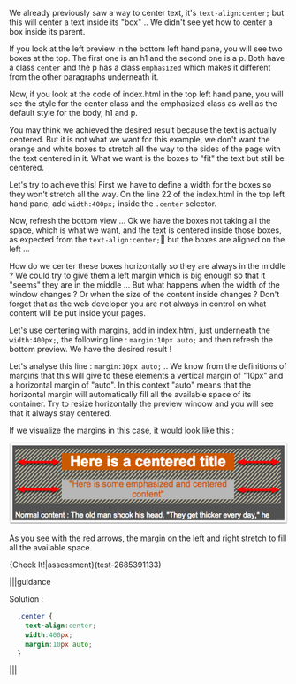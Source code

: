 We already previously saw a way to center text, it's `text-align:center;` but this will center a text inside its "box" .. We didn't see yet how to center a box inside its parent.

If you look at the left preview in the bottom left hand pane, you will see two boxes at the top. The first one is an h1 and the second one is a p. Both have a class `center` and the p has a class `emphasized` which makes it different from the other paragraphs underneath it.

Now, if you look at the code of index.html in the top left hand pane, you will see the style for the center class and the emphasized class as well as the default style for the body, h1 and p.

You may think we achieved the desired result because the text is actually centered. But it is not what we want for this example, we don't want the orange and white boxes to stretch all the way to the sides of the page with the text centered in it. What we want is the boxes to "fit" the text but still be centered.

Let's try to achieve this! First we have to define a width for the boxes so they won't stretch all the way. On the line 22 of the index.html in the top left hand pane, add `width:400px;` inside the `.center` selector.

Now, refresh the bottom view ... Ok we have the boxes not taking all the space, which is what we want, and the text is centered inside those boxes, as expected from the `text-align:center;` but the boxes are aligned on the left ...

How do we center these boxes horizontally so they are always in the middle ? We could try to give them a left margin which is big enough so that it "seems" they are in the middle ... But what happens when the width of the window changes ? Or when the size of the content inside changes ? Don't forget that as the web developer you are not always in control on what content will be put inside your pages.

Let's use centering with margins, add in index.html, just underneath the `width:400px;`, the following line : `margin:10px auto;` and then refresh the bottom preview. We have the desired result !

Let's analyse this line : `margin:10px auto;` .. We know from the definitions of margins that this will give to these elements a vertical margin of "10px" and a horizontal margin of "auto". In this context "auto" means that the horizontal margin will automatically fill all the available space of its container. Try to resize horizontally the preview window and you will see that it always stay centered.

If we visualize the margins in this case, it would look like this :

![](.guides/img/centering-with-margins.png)

As you see with the red arrows, the margin on the left and right stretch to fill all the available space.

{Check It!|assessment}(test-2685391133)

|||guidance

Solution :

```css
  .center {
    text-align:center;
    width:400px;
    margin:10px auto;
  }
```
|||
